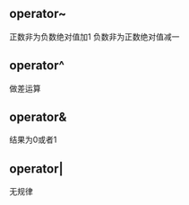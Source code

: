 ## operator~
 正数非为负数绝对值加1 负数非为正数绝对值减一  
 
 ## operator^
 做差运算
 
 ## operator&
 结果为0或者1
 
 ## operator|
 无规律